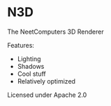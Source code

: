 # N3D
The NeetComputers 3D Renderer

Features:
- Lighting
- Shadows
- Cool stuff
- Relatively optimized

Licensed under Apache 2.0
